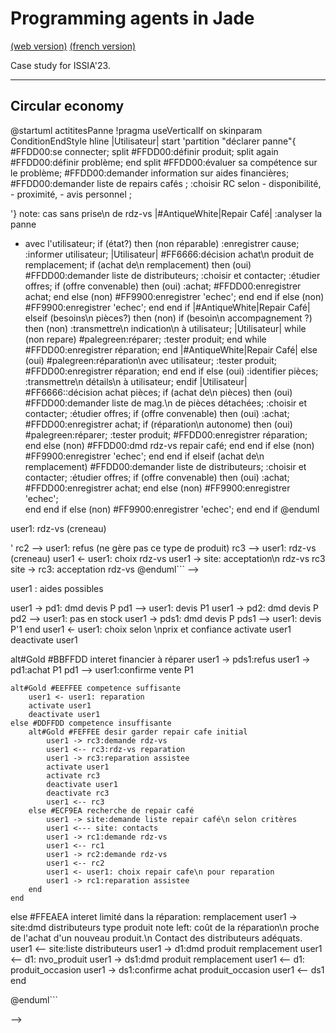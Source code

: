 <meta name="description" content="Programming multi-agent in Java : use of an updated version of the Jade 
platform. Materials for Jade Tutorial : communication, protocols, votes, services, behaviors, ..." />

# Programming agents in Jade

[(web version)](https://emmanueladam.github.io/jade/)
[(french version)](https://github.com/EmmanuelADAM/jade/tree/master/)

Case study for ISSIA'23.

----
## Circular economy

@startuml actititesPanne
!pragma useVerticalIf on
skinparam ConditionEndStyle hline
|Utilisateur|
start
'partition "déclarer panne"{
#FFDD00:se connecter;
split
#FFDD00:définir produit;
split again
#FFDD00:définir problème;
end split
#FFDD00:évaluer sa compétence sur le problème;
#FFDD00:demander information sur aides financières;
#FFDD00:demander liste de repairs cafés ;
:choisir RC selon 
    - disponibilité,
    - proximité,
    - avis personnel ;

'}
note: cas sans prise\n de rdz-vs
|#AntiqueWhite|Repair Café|
:analyser la panne
- avec l'utilisateur;
if (état?) then (non réparable)
    :enregistrer cause;
    :informer utilisateur;
  |Utilisateur|
  #FF6666:décision achat\n produit de remplacement;
  if (achat de\n remplacement) then (oui)
    #FFDD00:demander liste de distributeurs;
    :choisir et contacter;
    :étudier offres;
    if (offre convenable) then (oui)
        :achat;
        #FFDD00:enregistrer achat;
        end
    else (non)
        #FF9900:enregistrer 'echec';
        end
    end if
  else (non)
    #FF9900:enregistrer 'echec';
    end
  end if
  |#AntiqueWhite|Repair Café|
elseif (besoins\n pièces?) then (non)
  if (besoin\n accompagnement ?) then (non)
  :transmettre\n indication\n à utilisateur;
  |Utilisateur|
  while (non repare)
  #palegreen:réparer;
  :tester produit;
  end while
  #FFDD00:enregistrer réparation;
  end
  |#AntiqueWhite|Repair Café|
  else (oui)
  #palegreen:réparation\n avec utilisateur;
  :tester produit;
  #FFDD00:enregistrer réparation;
  end
  end if
else (oui)
  :identifier pièces;
  :transmettre\n détails\n à utilisateur;
endif
|Utilisateur|
  #FF6666::décision achat pièces;
  if (achat de\n pièces) then (oui)
      #FFDD00:demander liste de mag.\n de pièces détachées;
      :choisir et contacter;
      :étudier offres;
      if (offre convenable) then (oui)
          :achat;
          #FFDD00:enregistrer achat;
          if (réparation\n autonome) then (oui)
              #palegreen:réparer;
              :tester produit;
              #FFDD00:enregistrer réparation;
              end
          else (non)
              #FFDD00:dmd rdz-vs repair café;
              end
          end if
      else (non)
        #FF9900:enregistrer 'echec';
        end
      end if
  elseif (achat de\n remplacement)
      #FFDD00:demander liste de distributeurs;
      :choisir et contacter;
      :étudier offres;
      if (offre convenable) then (oui)
          :achat;
        #FFDD00:enregistrer achat;
          end
      else (non)
        #FF9900:enregistrer 'echec';    
        end
      end if
    else (non)
      #FF9900:enregistrer 'echec';
      end
    end if
  @enduml


<!--
```
@startuml declarationPanne

participant user1 
participant "Site\nSademaar" as site #coral 
participant "Repair\n Café 1" as rc1 #tan 
participant "Repair\n Café 2" as rc2 #tan 
participant "Repair\n Café 3" as rc3 #tan 

==DECLARE PANNE==
user1 -> site: description \ndu produit en panne
site <- site:choix\nrepair cafés adaptés
site -> rc1: msg1
' site -> rc2: msg1
site -> rc3: msg1
rc1 --> user1: rdz-vs (creneau)
' rc2 --> user1: refus (ne gère pas ce type de produit)
rc3 --> user1: rdz-vs (creneau)
user1 <- user1: choix rdz-vs
user1 -> site: acceptation\n rdz-vs rc3
site -> rc3: acceptation rdz-vs
@enduml```
-->

<!--
```
@startuml reparationPanne
skinparam responseMessageBelowArrow true
participant user1 
participant "Site\nSademaar" as site #coral 
participant "Repair\n Café 1" as rc1 #tan 
participant "Repair\n Café 2" as rc2 #tan 
participant "Repair\n Café 3" as rc3 #tan 
participant "Pièces\n détâchées 1" as pd1 #green 
participant "Pièces\n détâchées 2" as pd2 #green 
participant "Pièces\n détâchées\n2nde main 1" as pds1 #lightgreen 
participant "Distributeur 1" as d1 #cyan 
participant "Distributeur 2" as d2 #cyan 
participant "Distributeur\n2nde main 1" as ds1 #lightcyan 
participant "Distributeur\n2nde main 2" as ds2 #lightcyan 

==ANALYSE :  PANNE REPARABLE PAR/AVEC LA PERSONNE==
user1 -> rc3: presentation produit
activate rc3
activate user1
rc3 -> rc3: analyse produit
rc3 -> user1: pièce P identifiée
deactivate user1
deactivate rc3
group#CCCCFF #EFEFFF dmd devis
user1 -> site: consulter aide financiere
site --> user1 : aides possibles
user1 -> pd1: dmd devis P
pd1 --> user1: devis P1
user1 -> pd2: dmd devis P
pd2 --> user1: pas en stock
user1 -> pds1: dmd devis P
pds1 --> user1: devis P'1
end
user1 <- user1: choix selon \nprix et confiance
activate user1
deactivate user1

alt#Gold #BBFFDD interet financier à réparer
    user1 -> pds1:refus
    user1 -> pd1:achat P1
    pd1 --> user1:confirme vente P1
    
    alt#Gold #EEFFEE competence suffisante
        user1 <- user1: reparation
        activate user1
        deactivate user1
    else #DDFFDD competence insuffisante
        alt#Gold #FEFFEE desir garder repair cafe initial
            user1 -> rc3:demande rdz-vs
            user1 <-- rc3:rdz-vs reparation
            user1 -> rc3:reparation assistee
            activate user1
            activate rc3
            deactivate user1
            deactivate rc3
            user1 <-- rc3
        else #ECF9EA recherche de repair café
            user1 -> site:demande liste repair café\n selon critères
            user1 <--- site: contacts
            user1 -> rc1:demande rdz-vs
            user1 <-- rc1
            user1 -> rc2:demande rdz-vs
            user1 <-- rc2
            user1 <- user1: choix repair cafe\n pour reparation
            user1 -> rc1:reparation assistee
        end
    end
else #FFEAEA interet limité dans la réparation: remplacement
    user1 -> site:dmd distributeurs type produit
    note left: coût de la réparation\n proche de l'achat d'un nouveau produit.\n Contact des distributeurs adéquats.
    user1 <-- site:liste distributeurs
    user1 -> d1:dmd produit remplacement
    user1 <-- d1:  nvo_produit
    user1 -> ds1:dmd produit remplacement
    user1 <-- d1:  produit_occasion
    user1 -> ds1:confirme achat produit_occasion
    user1 <-- ds1
end

@enduml```

-->

<!--
```
@startuml ReparationImpossible

participant user1 
participant "Site\nSademaar" as site #coral 
participant "Repair\n Café 1" as rc1 #tan 
participant "Repair\n Café 2" as rc2 #tan 
participant "Repair\n Café 3" as rc3 #tan 
participant "Pièces\n détâchées 1" as pd1 #green 
participant "Pièces\n détâchées 2" as pd2 #green 
participant "Pièces\n détâchées\n2nde main 1" as pds1 #lightgreen 
participant "Distributeur 1" as d1 #cyan 
participant "Distributeur 2" as d2 #cyan 
participant "Distributeur\n2nde main 1" as ds1 #lightcyan 

==ANALYSE :  PANNE NON REPARABLE PAR/AVEC LA PERSONNE==
    user1 -> site:dmd distributeurs type produit
    note left: panne diagnostiquée\n comme non réparable
    user1 <-- site:liste distributeurs
    user1 -> d1:dmd produit remplacement
    user1 <-- d1:  nvo_produit
    user1 -> ds1:dmd produit remplacement
    user1 <-- ds1:  produit_occasion
    user1 <- user1: choix
    user1 -> d1:refus
    user1 -> ds1:confirme achat produit_occasion
    user1 <-- ds1

@enduml```

-->

